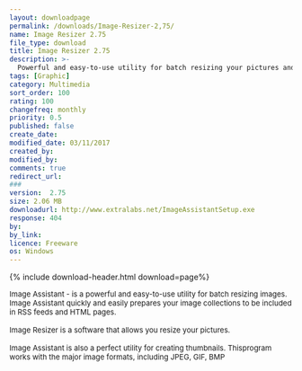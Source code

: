 ```yaml
---
layout: downloadpage
permalink: /downloads/Image-Resizer-2,75/
name: Image Resizer 2.75
file_type: download
title: Image Resizer 2.75
description: >-
  Powerful and easy-to-use utility for batch resizing your pictures and photos
tags: [Graphic]
category: Multimedia
sort_order: 100
rating: 100
changefreq: monthly
priority: 0.5
published: false
create_date: 
modified_date: 03/11/2017
created_by: 
modified_by: 
comments: true
redirect_url: 
### 
version:  2.75
size: 2.06 MB
downloadurl: http://www.extralabs.net/ImageAssistantSetup.exe
response: 404
by: 
by_link: 
licence: Freeware
os: Windows
---
```


{% include download-header.html download=page%}

<p style="fix-download-text !important">
<p><font size="2"><p>Image Assistant - is a powerful and easy-to-use utility for batch resizing images. Image Assistant quickly and easily prepares your image collections to be included in RSS feeds and HTML pages. <br />
<br />
Image Resizer is a software that allows you resize your pictures.<br />
<br />
Image Assistant is also a perfect utility for creating thumbnails. Thisprogram works with the major image formats, including JPEG, GIF, BMP</p></p></p>
